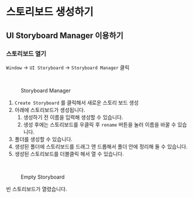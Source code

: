 # 스토리보드 생성하기

## UI Storyboard Manager 이용하기

### 스토리보드 열기

`Window` -> `UI Storyboard` -> `Storyboard Manager` 클릭

<figure><img src="../../../.gitbook/assets/스크린샷 2025-01-12 오전 12.10.44.png" alt=""><figcaption><p>Storyboard Manager</p></figcaption></figure>

1. `Create Storyboard` 를 클릭해서 새로운 스토리 보드 생성
2. 아래에 스토리보드가 생성됩니다.
   1. 생성하기 전 이름을 입력해 생성할 수 있습니다.
   2. 생성 후에는 스토리보드를 우클릭 후 `rename` 버튼을 눌러 이름을 바꿀 수 있습니다.
3. 폴더를 생성할 수 있습니다.
4. 생성된 폴더에 스토리보드를 드래그 앤 드롭해서 폴더 안에 정리해 둘 수 있습니다.
5. 생성된 스토리보드를 더블클릭 해서 열 수 있습니다.

<figure><img src="../../../.gitbook/assets/스크린샷 2025-01-12 오전 12.16.19 (1).png" alt=""><figcaption><p>Empty Storyboard</p></figcaption></figure>

빈 스토리보드가 열렸습니다.
